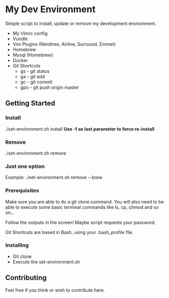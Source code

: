 # My Dev Environment

Simple script to install, update or remove my development environment.

* My Vimrc config
* Vundle
* Vim Plugins (Nerdtree, Airline, Surround, Emmet)
* Homebrew
* Mysql (Homebrew)
* Docker 
* Git Shortcuts
  * gs - git status
  * ga - git add
  * gc - git commit
  * gpo - git push origin master

## Getting Started

### Install
./set-environment.sh install
**Use -f as last parameter to force re-install**

### Remove
./set-environment.sh remove

### Just one option
Example: ./set-environment.sh remove --brew

### Prerequisites

Make sure you are able to do a git clone command.
You will also need to be able to execute some basic terminal commands like ls, cp, chmod and so on...

Follow the outputs in the screen! Maybe script requests your password.

Git Shortcuts are based in Bash, using your .bash_profile file.

### Installing

- Git clone
- Execute the set-environment.sh

## Contributing

Feel free if you think or wish to contribute here.
